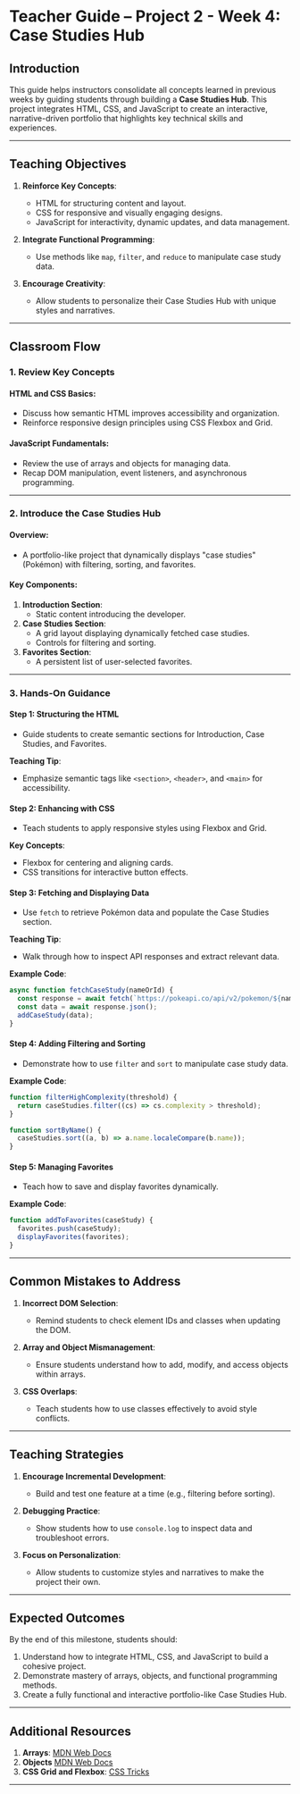 # **Teacher Guide – Project 2 - Week 4: Case Studies Hub**

## **Introduction**

This guide helps instructors consolidate all concepts learned in previous weeks by guiding students through building a **Case Studies Hub**. This project integrates HTML, CSS, and JavaScript to create an interactive, narrative-driven portfolio that highlights key technical skills and experiences.

---

## **Teaching Objectives**

1. **Reinforce Key Concepts**:

   - HTML for structuring content and layout.
   - CSS for responsive and visually engaging designs.
   - JavaScript for interactivity, dynamic updates, and data management.

2. **Integrate Functional Programming**:

   - Use methods like `map`, `filter`, and `reduce` to manipulate case study data.

3. **Encourage Creativity**:
   - Allow students to personalize their Case Studies Hub with unique styles and narratives.

---

## **Classroom Flow**

### **1. Review Key Concepts**

#### **HTML and CSS Basics**:

- Discuss how semantic HTML improves accessibility and organization.
- Reinforce responsive design principles using CSS Flexbox and Grid.

#### **JavaScript Fundamentals**:

- Review the use of arrays and objects for managing data.
- Recap DOM manipulation, event listeners, and asynchronous programming.

---

### **2. Introduce the Case Studies Hub**

#### **Overview**:

- A portfolio-like project that dynamically displays "case studies" (Pokémon) with filtering, sorting, and favorites.

#### **Key Components**:

1. **Introduction Section**:
   - Static content introducing the developer.
2. **Case Studies Section**:
   - A grid layout displaying dynamically fetched case studies.
   - Controls for filtering and sorting.
3. **Favorites Section**:
   - A persistent list of user-selected favorites.

---

### **3. Hands-On Guidance**

#### **Step 1: Structuring the HTML**

- Guide students to create semantic sections for Introduction, Case Studies, and Favorites.

**Teaching Tip**:

- Emphasize semantic tags like `<section>`, `<header>`, and `<main>` for accessibility.

#### **Step 2: Enhancing with CSS**

- Teach students to apply responsive styles using Flexbox and Grid.

**Key Concepts**:

- Flexbox for centering and aligning cards.
- CSS transitions for interactive button effects.

#### **Step 3: Fetching and Displaying Data**

- Use `fetch` to retrieve Pokémon data and populate the Case Studies section.

**Teaching Tip**:

- Walk through how to inspect API responses and extract relevant data.

**Example Code**:

```javascript
async function fetchCaseStudy(nameOrId) {
  const response = await fetch(`https://pokeapi.co/api/v2/pokemon/${nameOrId}`);
  const data = await response.json();
  addCaseStudy(data);
}
```

#### **Step 4: Adding Filtering and Sorting**

- Demonstrate how to use `filter` and `sort` to manipulate case study data.

**Example Code**:

```javascript
function filterHighComplexity(threshold) {
  return caseStudies.filter((cs) => cs.complexity > threshold);
}

function sortByName() {
  caseStudies.sort((a, b) => a.name.localeCompare(b.name));
}
```

#### **Step 5: Managing Favorites**

- Teach how to save and display favorites dynamically.

**Example Code**:

```javascript
function addToFavorites(caseStudy) {
  favorites.push(caseStudy);
  displayFavorites(favorites);
}
```

---

## **Common Mistakes to Address**

1. **Incorrect DOM Selection**:

   - Remind students to check element IDs and classes when updating the DOM.

2. **Array and Object Mismanagement**:

   - Ensure students understand how to add, modify, and access objects within arrays.

3. **CSS Overlaps**:
   - Teach students how to use classes effectively to avoid style conflicts.

---

## **Teaching Strategies**

1. **Encourage Incremental Development**:

   - Build and test one feature at a time (e.g., filtering before sorting).

2. **Debugging Practice**:

   - Show students how to use `console.log` to inspect data and troubleshoot errors.

3. **Focus on Personalization**:
   - Allow students to customize styles and narratives to make the project their own.

---

## **Expected Outcomes**

By the end of this milestone, students should:

1. Understand how to integrate HTML, CSS, and JavaScript to build a cohesive project.
2. Demonstrate mastery of arrays, objects, and functional programming methods.
3. Create a fully functional and interactive portfolio-like Case Studies Hub.

---

## **Additional Resources**

1. **Arrays**: [MDN Web Docs](https://developer.mozilla.org/en-US/docs/Web/JavaScript/Reference/Global_Objects/Array)
2. **Objects** [MDN Web Docs](https://developer.mozilla.org/en-US/docs/Web/JavaScript/Reference/Global_Objects/Object)
3. **CSS Grid and Flexbox**: [CSS Tricks](https://css-tricks.com/)

---
